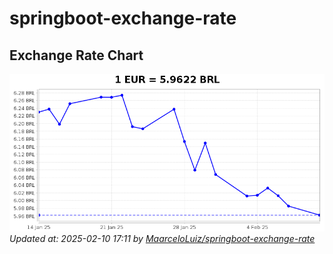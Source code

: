 # springboot-exchange-rate

<!-- EXCHANGE-RATE-START -->
## Exchange Rate Chart

![Exchange Rate Chart](charts/chart.png)*Updated at: 2025-02-10 17:11 by [MaarceloLuiz/springboot-exchange-rate](https://github.com/MaarceloLuiz/springboot-exchange-rate)*


<!-- EXCHANGE-RATE-END -->